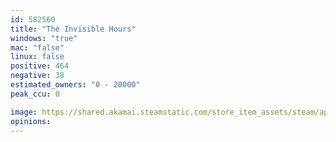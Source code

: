 ```yaml
---
id: 582560
title: "The Invisible Hours"
windows: "true"
mac: "false"
linux: false
positive: 464
negative: 38
estimated_owners: "0 - 20000"
peak_ccu: 0

image: https://shared.akamai.steamstatic.com/store_item_assets/steam/apps/582560/header.jpg?t=1667897506
opinions:
---
```

